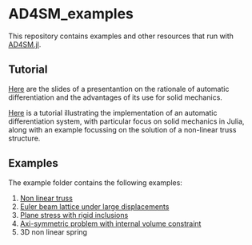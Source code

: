 # AD4SM_examples

This repository contains examples and other resources that run with [AD4SM.jl](https://github.com/avigliotti/AD4SM.jl).

## Tutorial
[Here](https://github.com/avigliotti/AD4SM_examples/blob/master/AD4SM_talk.pdf) are the slides of a presentantion on the rationale of automatic differentiation and the advantages of its use for solid mechanics.

[Here](https://github.com/avigliotti/AD4SM_examples/blob/master/tutorial/handson_AD4SM_intro.ipynb) is a tutorial illustrating the implementation of an automatic differentiation system, with particular focus on solid mechanics in Julia, along with an example focussing on the solution of a non-linear truss structure.

## Examples
The example folder contains the following examples:
1. [Non linear truss](https://github.com/avigliotti/AD4SM_examples/blob/master/examples/example_01_non_linear_truss.ipynb)
1. [Euler beam lattice under large displacements](https://github.com/avigliotti/AD4SM_examples/blob/master/examples/example_02_Euler_beams.ipynb)
1. [Plane stress with rigid inclusions](https://github.com/avigliotti/AD4SM_examples/blob/master/examples/example_03_plane_stress.ipynb)
1. [Axi-symmetric problem with internal volume constraint](https://github.com/avigliotti/AD4SM_examples/blob/master/examples/example_04_AxSymDomain.ipynb)
1. 3D non linear spring
